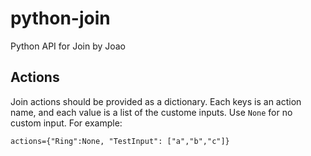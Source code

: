 # python-join
Python API for Join by Joao

## Actions
Join actions should be provided as a dictionary. Each keys is an action name, and each value is a list of the custome inputs.  Use `None` for no custom input.  For example:
```
actions={"Ring":None, "TestInput": ["a","b","c"]}
```
